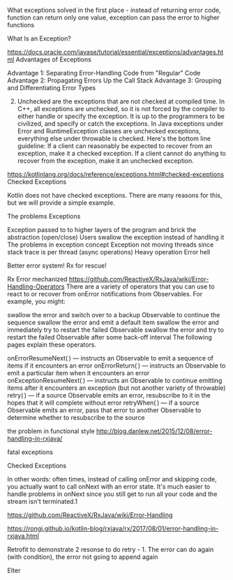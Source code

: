 What exceptions solved in the first place - instead of returning error code, function can return only one value, exception can pass the error to higher functions

What Is an Exception?

https://docs.oracle.com/javase/tutorial/essential/exceptions/advantages.html
Advantages of Exceptions

Advantage 1: Separating Error-Handling Code from "Regular" Code
Advantage 2: Propagating Errors Up the Call Stack
Advantage 3: Grouping and Differentiating Error Types

2) Unchecked are the exceptions that are not checked at compiled time. In C++, all exceptions are unchecked, so it is not forced by the compiler to either handle or specify the exception. It is up to the programmers to be civilized, and specify or catch the exceptions.
In Java exceptions under Error and RuntimeException classes are unchecked exceptions, everything else under throwable is checked.
Here's the bottom line guideline: If a client can reasonably be expected to recover from an exception, make it a checked exception. If a client cannot do anything to recover from the exception, make it an unchecked exception.


https://kotlinlang.org/docs/reference/exceptions.html#checked-exceptions
Checked Exceptions

Kotlin does not have checked exceptions. There are many reasons for this, but we will provide a simple example.


The problems Exceptions

Exception passed to to higher layers of the program and brick the abstraction (open/close)
Users swallow the exception instead of handling it 
The problems in exception concept
Exception not moving threads since stack trace is per thread (async operations)
Heavy operation
Error hell 

Better error system!
Rx for rescue!

Rx Error mechanized 
https://github.com/ReactiveX/RxJava/wiki/Error-Handling-Operators
There are a variety of operators that you can use to react to or recover from onError notifications from Observables. For example, you might:

swallow the error and switch over to a backup Observable to continue the sequence
swallow the error and emit a default item
swallow the error and immediately try to restart the failed Observable
swallow the error and try to restart the failed Observable after some back-off interval
The following pages explain these operators.

onErrorResumeNext( ) — instructs an Observable to emit a sequence of items if it encounters an error
onErrorReturn( ) — instructs an Observable to emit a particular item when it encounters an error
onExceptionResumeNext( ) — instructs an Observable to continue emitting items after it encounters an exception (but not another variety of throwable)
retry( ) — if a source Observable emits an error, resubscribe to it in the hopes that it will complete without error
retryWhen( ) — if a source Observable emits an error, pass that error to another Observable to determine whether to resubscribe to the source

the problem in functional style 
http://blog.danlew.net/2015/12/08/error-handling-in-rxjava/

fatal exceptions

Checked Exceptions

In other words: often times, instead of calling onError and skipping code, you actually want to call onNext with an error state. It's much easier to handle problems in onNext since you still get to run all your code and the stream isn't terminated.1

https://github.com/ReactiveX/RxJava/wiki/Error-Handling

https://rongi.github.io/kotlin-blog/rxjava/rx/2017/08/01/error-handling-in-rxjava.html
 
Retrofit to demonstrate 
2 resonse to do retry - 1. The error can do again (with condition), the error not going to append again

EIter


 